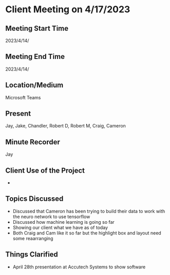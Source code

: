 # Client Meeting on 4/17/2023

## Meeting Start Time

2023/4/14/

## Meeting End Time

2023/4/14/

## Location/Medium

Microsoft Teams

## Present

Jay, Jake, Chandler, Robert D, Robert M, Craig, Cameron

## Minute Recorder

Jay

## Client Use of the Project

* 

## Topics Discussed

* Discussed that Cameron has been trying to build their data to work with the neuro network to use tensorflow
* Discussed how machine learning is going so far
* Showing our client what we have as of today
* Both Craig and Cam like it so far but the highlight box and layout need some reaarranging

## Things Clarified

* April 28th presentation at Accutech Systems to show software
